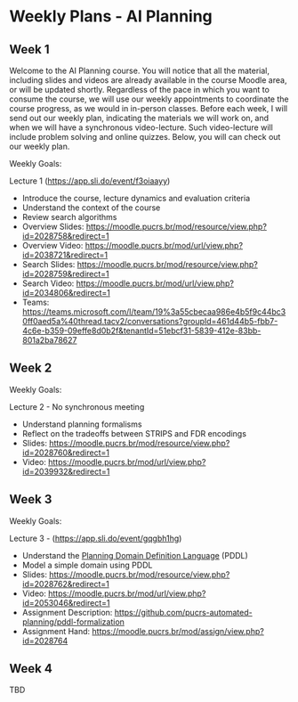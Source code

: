 # Weekly Plans - AI Planning

## Week 1

Welcome to the AI Planning course. You will notice that all the material, including slides and videos are already available in the course Moodle area, or will be updated shortly.
Regardless of the pace in which you want to consume the course, we will use our weekly appointments to coordinate the course progress, as we would in in-person classes. Before each week, I will send out our weekly plan, indicating the materials we will work on, and when we will have a synchronous video-lecture. Such video-lecture will include problem solving and online quizzes. Below, you will can check out our weekly plan.

Weekly Goals:

Lecture 1 (<https://app.sli.do/event/f3oiaayy>)

- Introduce the course, lecture dynamics and evaluation criteria
- Understand the context of the course
- Review search algorithms
- Overview Slides: <https://moodle.pucrs.br/mod/resource/view.php?id=2028758&redirect=1>
- Overview Video: <https://moodle.pucrs.br/mod/url/view.php?id=2038721&redirect=1>
- Search Slides: <https://moodle.pucrs.br/mod/resource/view.php?id=2028759&redirect=1>
- Search Video: <https://moodle.pucrs.br/mod/url/view.php?id=2034806&redirect=1>
- Teams: <https://teams.microsoft.com/l/team/19%3a55cbecaa986e4b5f9c44bc30ff0aed5a%40thread.tacv2/conversations?groupId=461d44b5-fbb7-4c6e-b359-09effe8d0b2f&tenantId=51ebcf31-5839-412e-83bb-801a2ba78627>

## Week 2

Weekly Goals:

Lecture 2 - No synchronous meeting

- Understand planning formalisms
- Reflect on the tradeoffs between STRIPS and FDR encodings
- Slides: <https://moodle.pucrs.br/mod/resource/view.php?id=2028760&redirect=1>
- Video: <https://moodle.pucrs.br/mod/url/view.php?id=2039932&redirect=1>

## Week 3

Weekly Goals:

Lecture 3 - (<https://app.sli.do/event/gqgbh1hg>)

- Understand the [Planning Domain Definition Language](https://planning.wiki/ref/pddl) (PDDL)
- Model a simple domain using PDDL
- Slides: <https://moodle.pucrs.br/mod/resource/view.php?id=2028762&redirect=1>
- Video: <https://moodle.pucrs.br/mod/url/view.php?id=2053046&redirect=1>
- Assignment Description: <https://github.com/pucrs-automated-planning/pddl-formalization>
- Assignment Hand: <https://moodle.pucrs.br/mod/assign/view.php?id=2028764>

## Week 4

TBD
